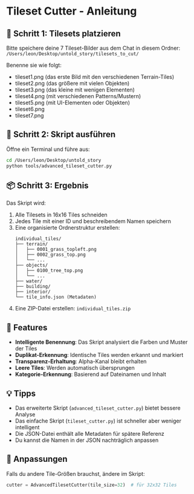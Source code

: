 # Tileset Cutter - Anleitung

## 📁 Schritt 1: Tilesets platzieren

Bitte speichere deine 7 Tileset-Bilder aus dem Chat in diesem Ordner:
`/Users/leon/Desktop/untold_story/tilesets_to_cut/`

Benenne sie wie folgt:
- tileset1.png (das erste Bild mit den verschiedenen Terrain-Tiles)
- tileset2.png (das größere mit vielen Objekten)
- tileset3.png (das kleine mit wenigen Elementen)
- tileset4.png (mit verschiedenen Patterns/Mustern)
- tileset5.png (mit UI-Elementen oder Objekten)
- tileset6.png 
- tileset7.png

## 🚀 Schritt 2: Skript ausführen

Öffne ein Terminal und führe aus:

```bash
cd /Users/leon/Desktop/untold_story
python tools/advanced_tileset_cutter.py
```

## 📦 Schritt 3: Ergebnis

Das Skript wird:
1. Alle Tilesets in 16x16 Tiles schneiden
2. Jedes Tile mit einer ID und beschreibendem Namen speichern
3. Eine organisierte Ordnerstruktur erstellen:
   ```
   individual_tiles/
   ├── terrain/
   │   ├── 0001_grass_topleft.png
   │   ├── 0002_grass_top.png
   │   └── ...
   ├── objects/
   │   ├── 0100_tree_top.png
   │   └── ...
   ├── water/
   ├── building/
   ├── interior/
   └── tile_info.json (Metadaten)
   ```
4. Eine ZIP-Datei erstellen: `individual_tiles.zip`

## 🎯 Features

- **Intelligente Benennung**: Das Skript analysiert die Farben und Muster der Tiles
- **Duplikat-Erkennung**: Identische Tiles werden erkannt und markiert
- **Transparenz-Erhaltung**: Alpha-Kanal bleibt erhalten
- **Leere Tiles**: Werden automatisch übersprungen
- **Kategorie-Erkennung**: Basierend auf Dateinamen und Inhalt

## 💡 Tipps

- Das erweiterte Skript (`advanced_tileset_cutter.py`) bietet bessere Analyse
- Das einfache Skript (`tileset_cutter.py`) ist schneller aber weniger intelligent
- Die JSON-Datei enthält alle Metadaten für spätere Referenz
- Du kannst die Namen in der JSON nachträglich anpassen

## 🔧 Anpassungen

Falls du andere Tile-Größen brauchst, ändere im Skript:
```python
cutter = AdvancedTilesetCutter(tile_size=32)  # für 32x32 Tiles
```
